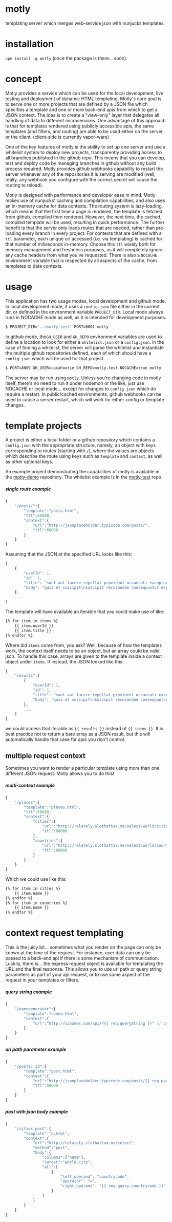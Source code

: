 # motly
templating server which merges web-service json with nunjucks templates.

# installation
`npm install -g motly` (once the package is there... soon).

# concept
Motly provides a service which can be used for the local development, live
testing and deployment of dynamic HTML templating.  Motly's core goal is to
serve one or more projects that are defined by a JSON file which specifies a
template and one or more back-end apis from which to get a JSON context.  The
idea is to create a "view-only" layer that delegates all handling of data to
different microservices.  One advantage of this approach is that for templates
rendered using publicly accessible apis, the same templates (and filters, and
routing) are able to be used either on the server or the client. (client-side is
currently vapor-ware)

One of the key features of motly is the ability to set up one server and use
a whitelist system to deploy new projects, transparently providing access to
all branches published in the github repo.  This means that you can develop,
test and deploy code by managing branches in github without any build process
required.  Motly provides github webhooks capability to restart the server
whenever any of the repositories it is serving are modified (well, really,
any webhook you configure with the correct secret will cause the routing to
reload).

Motly is designed with performance and developer ease in mind.  Motly makes use
of nunjucks' caching and compilation capabilities, and also uses an in-memory
cache for data contexts.  The routing system is lazy-loading, which means
that the first time a page is rendered, the template is fetched from github,
compiled then rendered.  However, the next time, the cached, compiled template
will be used, resulting in quick performance.  The further benefit is that the
server only loads routes that are needed, rather than pre-loading every branch
in every project.  For contexts that are defined with a `ttl` parameter, each
unique url accessed (i.e. via templating) is cached for that number of
miliseconds in-memory.  Choose this `ttl` wisely both for memory management and
freshness purposes, as it will completely ignore any cache headers from what
you've requested.  There is also a `NOCACHE` environment variable that is
respected by all aspects of the cache, from templates to data contexts.

# usage
This application has two usage modes, local development and github mode.  In
local development mode, it uses a `config.json` file either in the current dir,
or defined in the environment variable `PROJECT_DIR`.  Local mode always runs
in NOCACHE mode as well, as it is intended for development purposes.

```bash
$ PROJECT_DIR='../motly-test' PORT=8001 motly
```

In github mode, the`GH_USER` and `GH_REPO` environment variables are used to
define a location to look for either a `whitelist.json` or a `config.json`.  In
the case of finding a whitelist, the server will parse the whitelist and
instantiate the multiple github repositories defined, each of which should have
a `config.json` which will be used for that project.

```bash
$ PORT=8009 GH_USER=cacahootie GH_REPO=motly-test NOCACHE=true motly
```

The server may be run using `motly`.  Unless you're changing code in motly
itself, there's no need to run it under nodemon or the like, just use NOCACHE or
local mode... except for changes to `config.json` which do require a restart.
In public/cached environments, github webhooks can be used to cause a server
restart, which will work for either config or template changes.

# template projects
A project is either a local folder or a github repository which contains a
`config.json` with the appropriate structure, namely, an object with keys
corresponding to routes (starting with `/`), where the values are objects
which describe the route using keys such as `template` and `context`, as well
as other optional keys.

An example project demonstrating the capabilities of motly is available in the
[motly-demo](https://github.com/cacahootie/motly-demo/) repository.  The
whitelist example is in the
[motly-test](https://github.com/cacahootie/motly-test/) repo.

##### single route example
```javascript
{
    "/posts/":{
        "template":"posts.html",
        "ttl":60000,
        "context":{
            "url":"http://jsonplaceholder.typicode.com/posts/",
            "ttl":60000
        }
    }
}
```
Assuming that the JSON at the specified URL looks like this:
```javascript
[
    {
        "userId": 1,
        "id": 1,
        "title": "sunt aut facere repellat provident occaecati excepturi optio reprehenderit",
        "body": "quia et suscipit\nsuscipit recusandae consequuntur expedita et cum\nreprehenderit molestiae ut ut quas totam\nnostrum rerum est autem sunt rem eveniet architecto"
    },
    ...
]
```
The template will have available an iterable that you could make use of like:
```html
{% for item in items %}
    {{ item.userId }}
    {{ item.title }}
{% endfor %}
```
Where did `items` come from, you ask?  Well, because of how the templates work,
the context itself needs to be an object, but an array could be valid json.  To
handle this case, arrays are given to the template inside a context object under
`items`.  If instead, the JSON looked like this:
```javascript
{
    "results":[
        {
            "userId": 1,
            "id": 1,
            "title": "sunt aut facere repellat provident occaecati excepturi optio reprehenderit",
            "body": "quia et suscipit\nsuscipit recusandae consequuntur expedita et cum\nreprehenderit molestiae ut ut quas totam\nnostrum rerum est autem sunt rem eveniet architecto"
        },
        ...
    ]
}
```
we could access that iterable as `{{ results }}` instead of `{{ items }}`.  It is
best practice not to return a bare array as a JSON result, but this will
automatically handle that case for apis you don't control.

## multiple request context
Sometimes you want to render a particular template using more than one different
JSON request.  Motly allows you to do this!

##### multi-context example
```javascript
{
    "/places":{
        "template":"places.html",
        "ttl":60000,
        "context":{
            "cities":{
                "url":"http://relately.slothattax.me/select/world/cities",
                "ttl":60000
            },
            "countries":{
                "url":"http://relately.slothattax.me/select/world/countries",
                "ttl":60000
            }
        }
    }
}
```
Which we could use like this:
```html
{% for item in cities %}
    {{ item.name }}
{% endfor %}
{% for item in countries %}
    {{ item.name }}
{% endfor %}
```

# context request templating
This is the juicy bit... sometimes what you render on the page can only be known at the time of the
request.  For instance, user data can only be passed to a back-end api if there
is some mechanism of communication.  Luckily, there is... the express request
object is available for templating the URL and the final response.  This allows
you to use url path or query string parameters as part of your api request, or
to use some aspect of the request in your templates or filters.

##### query string example
```javascript
{
    "/namegenerator":{
        "template":"names.html",
        "context":{
            "url":"http://uinames.com/api/?{{ req.queryString }}" // queryString is added by motly to enable this use case
        }
    }
}
```

##### url path parameter example
```javascript
{
    "/posts/:id":{
        "template":"post.html",
        "context":{
            "url":"http://jsonplaceholder.typicode.com/posts/{{ req.params.id }}",
            "ttl":60000
        }
    }
}
```

##### post with json body example
```javascript
{
    "/cities_post":{
        "template":"a.html",
        "context":{
            "url":"http://relately.slothattax.me/select",
            "method":"post",
            "body":{
                "columns":["name"],
                "target":"world.city",
                "all":[
                    {
                        "left_operand": "countrycode",
                        "operator": "=",
                        "right_operand": "{{ req.query.countrycode }}"
                    }
                ]
            }
        }
    }
}
```
